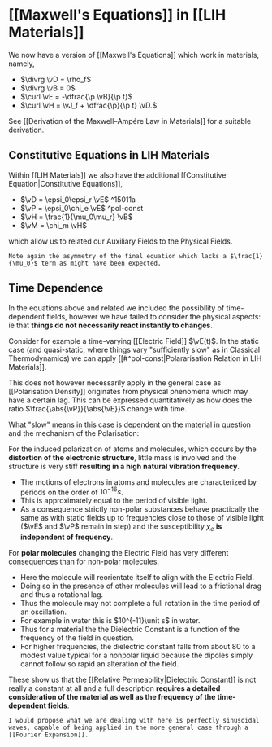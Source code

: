 # [[Maxwell's Equations]] in [[LIH Materials]]

We now have a version of [[Maxwell's Equations]] which work in materials, namely,

- $\divrg \vD = \rho_f$
- $\divrg \vB = 0$
- $\curl \vE = -\dfrac{\p \vB}{\p t}$
- $\curl \vH = \vJ_f + \dfrac{\p}{\p t} \vD.$

See [[Derivation of the Maxwell–Ampére Law in Materials]] for a suitable derivation.

## Constitutive Equations in LIH Materials

Within [[LIH Materials]] we also have the additional [[Constitutive Equation|Constitutive Equations]],

- $\vD = \epsi_0\epsi_r \vE$ ^15011a
- $\vP = \epsi_0\chi_e \vE$ ^pol-const
- $\vH = \frac{1}{\mu_0\mu_r} \vB$
- $\vM = \chi_m \vH$

which allow us to related our Auxiliary Fields to the Physical Fields.

```ad-warning
Note again the asymmetry of the final equation which lacks a $\frac{1}{\mu_0}$ term as might have been expected.
```

## Time Dependence

In the equations above and related we included the possibility of time-dependent fields, however we have failed to consider the physical aspects: ie that **things do not necessarily react instantly to changes**.

Consider for example a time-varying [[Electric Field]] $\vE(t)$. In the static case (and quasi-static, where things vary "sufficiently slow" as in Classical Thermodynamics) we can apply [[#^pol-const|Polararisation Relation in LIH Materials]].

This does not however necessarily apply in the general case as [[Polarisation Density]] originates from physical phenomena which may have a certain lag. This can be expressed quantitatively as how does the ratio $\frac{\abs{\vP}}{\abs{\vE}}$ change with time.

What "slow" means in this case is dependent on the material in question and the mechanism of the Polarisation:

For the induced polarization of atoms and molecules, which occurs by the **distortion of the electronic structure**, little mass is involved and the structure is very stiff **resulting in a high natural vibration frequency**.

- The motions of electrons in atoms and molecules are characterized by periods on the order of $10^{-16} \unit{s}$.
- This is approximately equal to the period of visible light.
- As a consequence strictly non-polar substances behave practically the same as with static fields up to frequencies close to those of visible light ($\vE$ and $\vP$ remain in step) and the susceptibility $\chi_e$ **is independent of frequency**.

For **polar molecules** changing the Electric Field has very different consequences than for non-polar molecules.

- Here the molecule will reorientate itself to align with the Electric Field.
- Doing so in the presence of other molecules will lead to a frictional drag and thus a rotational lag.
- Thus the molecule may not complete a full rotation in the time period of an oscillation.
- For example in water this is $10^{-11}\unit s$ in water.
- Thus for a material the the Dielectric Constant is a function of the frequency of the field in question.
- For higher frequencies, the dielectric constant falls from about $80$ to a modest value typical for a nonpolar liquid because the dipoles simply cannot follow so rapid an alteration of the field.

These show us that the [[Relative Permeability|Dielectric Constant]] is not really a constant at all and a full description **requires a detailed consideration of the material as well as the frequency of the time-dependent fields**.

```ad-info
I would propose what we are dealing with here is perfectly sinusoidal waves, capable of being applied in the more general case through a [[Fourier Expansion]].
```
